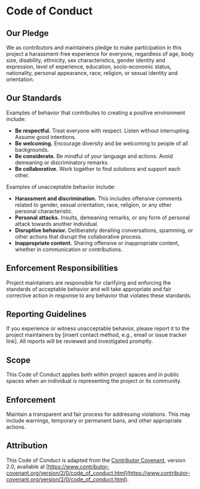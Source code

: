 # Code of Conduct

## Our Pledge

We as contributors and maintainers pledge to make participation in this project a harassment-free experience for everyone, regardless of age, body size, disability, ethnicity, sex characteristics, gender identity and expression, level of experience, education, socio-economic status, nationality, personal appearance, race, religion, or sexual identity and orientation.

## Our Standards

Examples of behavior that contributes to creating a positive environment include:

- **Be respectful.** Treat everyone with respect. Listen without interrupting. Assume good intentions.
- **Be welcoming.** Encourage diversity and be welcoming to people of all backgrounds.
- **Be considerate.** Be mindful of your language and actions. Avoid demeaning or discriminatory remarks.
- **Be collaborative.** Work together to find solutions and support each other.

Examples of unacceptable behavior include:

- **Harassment and discrimination.** This includes offensive comments related to gender, sexual orientation, race, religion, or any other personal characteristic.
- **Personal attacks.** Insults, demeaning remarks, or any form of personal attack towards another individual.
- **Disruptive behavior.** Deliberately derailing conversations, spamming, or other actions that disrupt the collaborative process.
- **Inappropriate content.** Sharing offensive or inappropriate content, whether in communication or contributions.

## Enforcement Responsibilities

Project maintainers are responsible for clarifying and enforcing the standards of acceptable behavior and will take appropriate and fair corrective action in response to any behavior that violates these standards.

## Reporting Guidelines

If you experience or witness unacceptable behavior, please report it to the project maintainers by [insert contact method, e.g., email or issue tracker link]. All reports will be reviewed and investigated promptly.

## Scope

This Code of Conduct applies both within project spaces and in public spaces when an individual is representing the project or its community.

## Enforcement

Maintain a transparent and fair process for addressing violations. This may include warnings, temporary or permanent bans, and other appropriate actions.

## Attribution

This Code of Conduct is adapted from the [Contributor Covenant][homepage], version 2.0, available at [https://www.contributor-covenant.org/version/2/0/code_of_conduct.html](https://www.contributor-covenant.org/version/2/0/code_of_conduct.html).

[homepage]: https://www.contributor-covenant.org
